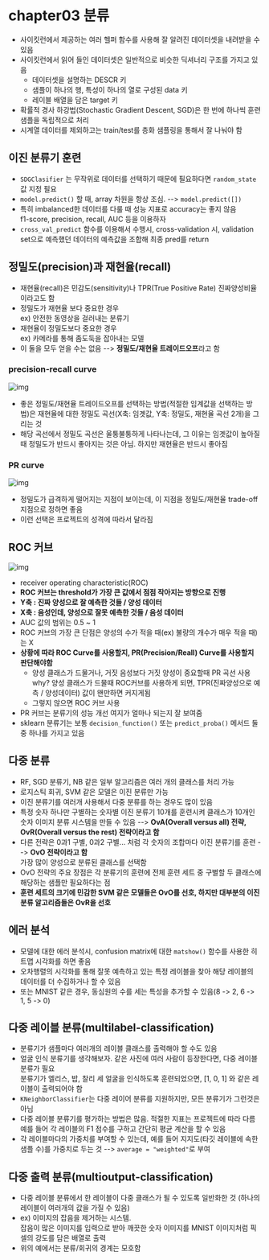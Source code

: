 # chapter03 분류
- 사이킷런에서 제공하는 여러 헬퍼 함수를 사용해 잘 알려진 데이터셋을 내려받을 수 있음
- 사이킷런에서 읽어 들인 데이터셋은 일반적으로 비슷한 딕셔너리 구조를 가지고 있음
  - 데이터셋을 설명하는 DESCR 키
  - 샘플이 하나의 행, 특성이 하나의 열로 구성된 data 키
  - 레이블 배열을 담은 target 키
- 확률적 경사 하강법(Stochastic Gradient Descent, SGD)은 한 번에 하나씩 훈련 샘플을 독립적으로 처리
- 시계열 데이터를 제외하고는 train/test를 층화 샘플링을 통해서 잘 나눠야 함

## 이진 분류기 훈련
- `SDGClasifier` 는 무작위로 데이터를 선택하기 때문에 필요하다면 `random_state` 값 지정 필요
- `model.predict()` 할 때, array 차원을 항상 조심. --> `model.predict([])`
- 특히 imbalanced한 데이터를 다룰 때 성능 지표로 accuracy는 좋지 않음  
  f1-score, precision, recall, AUC 등을 이용하자
- `cross_val_predict` 함수를 이용해서 수행시, cross-validation 시, validation set으로 예측했던 데이터의 예측값을 조합해 최종 pred를 return


## 정밀도(precision)과 재현율(recall)
- 재현율(recall)은 민감도(sensitivity)나 TPR(True Positive Rate) 진짜양성비율 이라고도 함
- 정밀도가 재현율 보다 중요한 경우  
  ex) 안전한 동영상을 걸러내는 분류기
- 재현율이 정밀도보다 중요한 경우  
  ex) 카메라를 통해 좀도둑을 잡아내는 모델 
- 이 둘을 모두 얻을 수는 없음 --> <b>정밀도/재현율 트레이드오프</b>라고 함

### precision-recall curve
![img](/img/precision_recall_curve.jpg)

- 좋은 정밀도/재현율 트레이드오프를 선택하는 방법(적절한 임계값을 선택하는 방법)은 재현율에 대한 정밀도 곡선(X축: 임곗값, Y축: 정밀도, 재현율 곡선 2개)을 그리는 것 
- 해당 곡선에서 정밀도 곡선은 울퉁불퉁하게 나타나는데, 그 이유는 임곗값이 높아질 때 정밀도가 반드시 좋아지는 것은 아님. 하지만 재현율은 반드시 좋아짐   


### PR curve
![img](PR_Curve.jpg)

- 정밀도가 급격하게 떨어지는 지점이 보이는데, 이 지점을 정밀도/재현율 trade-off 지점으로 정하면 좋음
- 이런 선택은 프로젝트의 성격에 따라서 달라짐

## ROC 커브
![img](ROC_Curve.JPG)

- receiver operating characteristic(ROC)
- <b>ROC 커브는 threshold가 가장 큰 값에서 점점 작아지는 방향으로 진행</b>
- <b>Y축 : 진짜 양성으로 잘 예측한 것들 / 양성 데이터</b>
- <b>X축 : 음성인데, 양성으로 잘못 예측한 것들 / 음성 데이터</b>
- AUC 값의 범위는 0.5 ~ 1
- ROC 커브의 가장 큰 단점은 양성의 수가 적을 때(ex) 불량의 개수가 매우 적을 때)는 X
- <b>상황에 따라 ROC Curve를 사용할지, PR(Precision/Reall) Curve를 사용할지 판단해야함</b>
  - 양성 클래스가 드물거나, 거짓 음성보다 거짓 양성이 중요할때 PR 곡선 사용  
    why? 양성 클래스가 드물때 ROC커브를 사용하게 되면, TPR(진짜양성으로 예측 / 양성데이터) 값이 왠만하면 커지게됨
  - 그렇지 않으면 ROC 커브 사용
- PR 커브는 분류기의 성능 개선 여지가 얼마나 되는지 잘 보여줌
- sklearn 분류기는 보통 `decision_function()` 또는 `predict_proba()` 메서드 둘 중 하나를 가지고 있음

## 다중 분류
- RF, SGD 분류기, NB 같은 일부 알고리즘은 여러 개의 클래스를 처리 가능
- 로지스틱 회귀, SVM 같은 모델은 이진 분류만 가능
- 이진 분류기를 여러개 사용해서 다중 분류를 하는 경우도 많이 있음
- 특정 숫자 하나만 구별하는 숫자별 이진 분류기 10개를 훈련시켜 클래스가 10개인 숫자 이미지 분류 시스템을 만들 수 있음 --> <b>OvA(Overall versus all) 전략, OvR(Overall versus the rest) 전략이라고 함</b>
- 다른 전략은 0과1 구별, 0과2 구별... 처럼 각 숫자의 조합마다 이진 분류기를 훈련 --> <b>OvO 전략이라고 함</b>  
가장 많이 양성으로 분류된 클래스를 선택함
- OvO 전략의 주요 장점은 각 분류기의 훈련에 전체 훈련 세트 중 구별할 두 클래스에 해당하는 샘플만 필요하다는 점
- <b>훈련 세트의 크기에 민감한 SVM 같은 모델들은 OvO를 선호, 하지만 대부분의 이진 분류 알고리즘들은 OvR을 선호</b>

## 에러 분석
- 모델에 대한 에러 분석시, confusion matrix에 대한 `matshow()` 함수를 사용한 히트맵 시각화를 하면 좋음
- 오차행렬의 시각화를 통해 잘못 예측하고 있는 특정 레이블을 찾아 해당 레이블의 데이터를 더 수집하거나 할 수 있음
- 또는 MNIST 같은 경우, 동심원의 수를 세는 특성을 추가할 수 있음(8 -> 2, 6 -> 1,  5 -> 0)

## 다중 레이블 분류(multilabel-classification)
- 분류기가 샘플마다 여러개의 레이블 클래스를 출력해야 할 수도 있음
- 얼굴 인식 분류기를 생각해보자. 같은 사진에 여러 사람이 등장한다면, 다중 레이블 분류가 필요  
  분류기가 엘리스, 밥, 찰리 세 얼굴을 인식하도록 훈련되었으면, [1, 0, 1] 와 같은 레이블이 출력되어야 함 
- `KNeighborClassifier`는 다중 레이어 분류를 지원하지만, 모든 분류기가 그런것은 아님
- 다중 레이블 분류기를 평가하는 방법은 많음. 적절한 지표는 프로젝트에 따라 다름  
  예를 들어 각 레이블의 F1 점수를 구하고 간단히 평균 계산을 할 수 있음
- 각 레이블마다의 가중치를 부여할 수 있는데, 예를 들어 지지도(타깃 레이블에 속한 샘플 수)를 가중치로 두는 것 --> `average = "weighted"`로 부여

## 다중 출력 분류(multioutput-classification)
- 다중 레이블 분류에서 한 레이블이 다중 클래스가 될 수 있도록 일반화한 것
(하나의 레이블이 여러개의 값을 가질 수 있음)
- ex) 이미지의 잡음을 제거하는 시스템.  
잡음이 많은 이미지를 입력으로 받아 깨끗한 숫자 이미지를 MNIST 이미지처럼 픽셀의 강도를 담은 배열로 출력
- 위의 예에서는 분류/회귀의 경계는 모호함